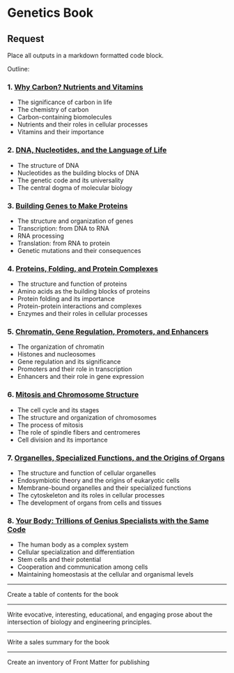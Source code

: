 # Genetics Book

## Request 

Place all outputs in a markdown formatted code block.

Outline:

### 1. [Why Carbon? Nutrients and Vitamins](01.md)
- The significance of carbon in life
- The chemistry of carbon
- Carbon-containing biomolecules
- Nutrients and their roles in cellular processes
- Vitamins and their importance

### 2. [DNA, Nucleotides, and the Language of Life](02.md)
- The structure of DNA
- Nucleotides as the building blocks of DNA
- The genetic code and its universality
- The central dogma of molecular biology

### 3. [Building Genes to Make Proteins](03.md)
- The structure and organization of genes
- Transcription: from DNA to RNA
- RNA processing
- Translation: from RNA to protein
- Genetic mutations and their consequences

### 4. [Proteins, Folding, and Protein Complexes](04.md)
- The structure and function of proteins
- Amino acids as the building blocks of proteins
- Protein folding and its importance
- Protein-protein interactions and complexes
- Enzymes and their roles in cellular processes

### 5. [Chromatin, Gene Regulation, Promoters, and Enhancers](05.md)
- The organization of chromatin
- Histones and nucleosomes
- Gene regulation and its significance
- Promoters and their role in transcription
- Enhancers and their role in gene expression

### 6. [Mitosis and Chromosome Structure](06.md)
- The cell cycle and its stages
- The structure and organization of chromosomes
- The process of mitosis
- The role of spindle fibers and centromeres
- Cell division and its importance

### 7. [Organelles, Specialized Functions, and the Origins of Organs](07.md)
- The structure and function of cellular organelles
- Endosymbiotic theory and the origins of eukaryotic cells
- Membrane-bound organelles and their specialized functions
- The cytoskeleton and its roles in cellular processes
- The development of organs from cells and tissues

### 8. [Your Body: Trillions of Genius Specialists with the Same Code](08.md)
- The human body as a complex system
- Cellular specialization and differentiation
- Stem cells and their potential
- Cooperation and communication among cells
- Maintaining homeostasis at the cellular and organismal levels

---

Create a table of contents for the book

---

Write evocative, interesting, educational, and engaging prose about the intersection of biology and engineering principles. 

---

Write a sales summary for the book

---

Create an inventory of Front Matter for publishing



